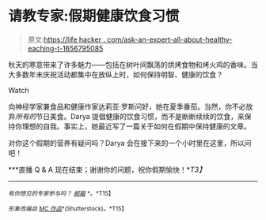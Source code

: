 # 请教专家:假期健康饮食习惯

> 原文:[https://life hacker . com/ask-an-expert-all-about-healthy-eaching-t-1656795085](https://lifehacker.com/ask-an-expert-all-about-healthy-eating-habits-during-t-1656795085)

秋天的寒意带来了许多魅力——包括在树叶间飘荡的烘烤食物和烤火鸡的香味。当大多数年末庆祝活动都集中在放纵上时，如何保持明智、健康的饮食？

Watch

向神经学家兼食品和健康作家达莉亚·罗斯问好，她在夏季番茄。当然，你不必放弃*所有的*节日美食。Darya 提倡健康的饮食习惯，而不是断断续续的饮食，来保持你理想的自我。事实上，她最近写了一篇关于如何在假期中保持健康的文章。

对你这个假期的营养有疑问吗？Darya 会在接下来的一个小时里在这里，所以问吧！

***直播 Q & A 现在结束；谢谢你的问题，祝你假期愉快！**T3】*

* * *

<small>*有你想见的专家参与吗？*</small> [<small>*邮箱*</small>](mailto:andy@lifehacker.com) <small>*。*T15】</small>

<small>*形象改编自*</small> [<small>*MC 作品*</small>](http://www.shutterstock.com/pic.mhtml?id=4976113&src=id)<small>*(Shutterstock)。*T15】</small>